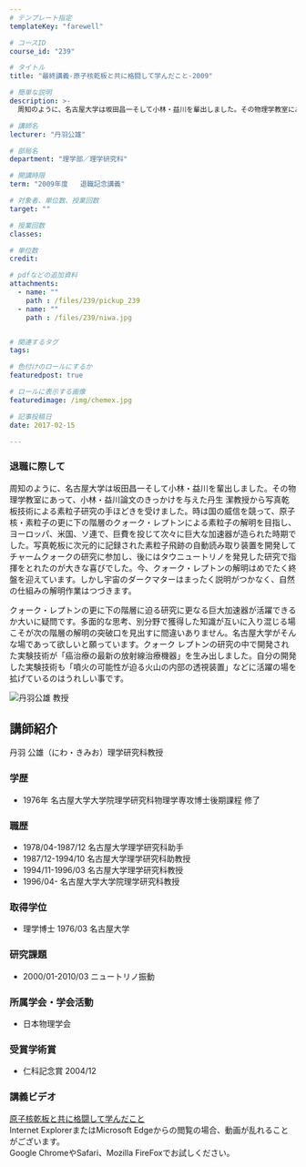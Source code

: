 ```yaml
---
# テンプレート指定
templateKey: "farewell"

# コースID
course_id: "239"

# タイトル
title: "最終講義-原子核乾板と共に格闘して学んだこと-2009"

# 簡単な説明
description: >-
  周知のように、名古屋大学は坂田昌一そして小林・益川を輩出しました。その物理学教室にあって、小林・益川論文のきっかけを与えた丹生 潔教授から写真乾板技術による素粒子研究の手ほどきを受けました。時は国...

# 講師名
lecturer: "丹羽公雄"

# 部局名
department: "理学部／理学研究科"

# 開講時限
term: "2009年度	退職記念講義"

# 対象者、単位数、授業回数
target: ""

# 授業回数
classes: 

# 単位数
credit: 

# pdfなどの追加資料
attachments: 
  - name: "" 
    path : /files/239/pickup_239
  - name: "" 
    path : /files/239/niwa.jpg


# 関連するタグ
tags:

# 色付けのロールにするか
featuredpost: true

# ロールに表示する画像
featuredimage: /img/chemex.jpg

# 記事投稿日
date: 2017-02-15

---
```

### 退職に際して

周知のように、名古屋大学は坂田昌一そして小林・益川を輩出しました。その物理学教室にあって、小林・益川論文のきっかけを与えた丹生 潔教授から写真乾板技術による素粒子研究の手ほどきを受けました。時は国の威信を競って、原子核・素粒子の更に下の階層のクォーク・レプトンによる素粒子の解明を目指し、ヨーロッパ、米国、ソ連で、巨費を投じて次々に巨大な加速器が造られた時期でした。写真乾板に次元的に記録された素粒子飛跡の自動読み取り装置を開発してチャームクォークの研究に参加し、後にはタウニュートリノを発見した研究で指揮をとれたのが大きな喜びでした。今、クォーク・レプトンの解明はめでたく終盤を迎えています。しかし宇宙のダークマターはまったく説明がつかなく、自然の仕組みの解明作業はつづきます。 

クォーク・レプトンの更に下の階層に迫る研究に更なる巨大加速器が活躍できるか大いに疑問です。多面的な思考、別分野で獲得した知識が互いに入り混じる場こそが次の階層の解明の突破口を見出すに間違いありません。名古屋大学がそんな場であって欲しいと願っています。クォーク レプトンの研究の中で開発された実験技術が「癌治療の最新の放射線治療機器」を生み出しました。自分の開発した実験技術も「噴火の可能性が迫る火山の内部の透視装置」などに活躍の場を拡げているのはうれしい事です。

![丹羽公雄 教授](/files/239/niwa.jpg) 
## 講師紹介

丹羽 公雄（にわ・きみお）理学研究科教授　 

### 学歴

  * 1976年 名古屋大学大学院理学研究科物理学専攻博士後期課程 修了

### 職歴

  * 1978/04-1987/12 名古屋大学理学研究科助手
  * 1987/12-1994/10 名古屋大学理学研究科助教授
  * 1994/11-1996/03 名古屋大学理学研究科教授
  * 1996/04- 名古屋大学大学院理学研究科教授

### 取得学位

  * 理学博士 1976/03 名古屋大学

### 研究課題

  * 2000/01-2010/03 ニュートリノ振動

### 所属学会・学会活動

  * 日本物理学会

### 受賞学術賞

  * 仁科記念賞 2004/12
### 講義ビデオ

[原子核乾板と共に格闘して学んだこと](http://nuvideo.media.nagoya-u.ac.jp/embed/73f274257ea4e0e0d091617a84bf6767154af091)  
Internet ExplorerまたはMicrosoft Edgeからの閲覧の場合、動画が乱れることがございます。  
Google ChromeやSafari、Mozilla FireFoxでお試しください。